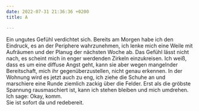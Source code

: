 ```yaml
---
date: 2022-07-31 21:36:36 +0200
title: A

---
```

Ein ungutes Gefühl verdichtet sich. Bereits am Morgen habe ich den Eindruck, es an der Periphere wahrzunehmen, ich lenke mich eine Weile mit Aufräumen und der Planug der nächsten Woche ab. Das Gefühl lässt nicht nach, es scheint mich in enger werdenden Zirkeln einzukreisen. Ich weiß, dass es um eine diffuse Angst geht, kann sie aber wegen mangelnder Bereitschaft, mich ihr gegenüberzustellen, nicht genau erkennen. In der Wohnung wird es jetzt auch zu eng, ich ziehe die Schuhe an und marschiere eine Runde ziemlich zackig über die Felder. Erst als die gröbste Spannung rausmaschiert ist, kann ich stehen bleiben und mich umdrehen. Ich sage: Okay, komm.  
Sie ist sofort da und redebereit. 